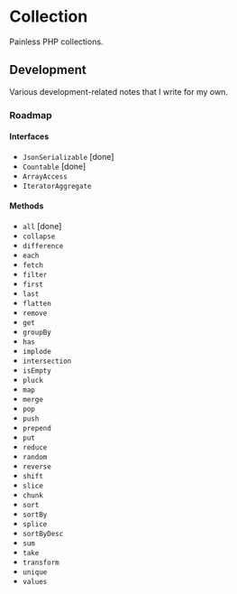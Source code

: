 # Collection

Painless PHP collections.

## Development

Various development-related notes that I write for my own.

### Roadmap

#### Interfaces

+ `JsonSerializable` [done]
+ `Countable` [done]
+ `ArrayAccess`
+ `IteratorAggregate`

#### Methods

+ `all` [done]
+ `collapse`
+ `difference`
+ `each`
+ `fetch`
+ `filter`
+ `first`
+ `last`
+ `flatten`
+ `remove`
+ `get`
+ `groupBy`
+ `has`
+ `implode`
+ `intersection`
+ `isEmpty`
+ `pluck`
+ `map`
+ `merge`
+ `pop`
+ `push`
+ `prepend`
+ `put`
+ `reduce`
+ `random`
+ `reverse`
+ `shift`
+ `slice`
+ `chunk`
+ `sort`
+ `sortBy`
+ `splice`
+ `sortByDesc`
+ `sum`
+ `take`
+ `transform`
+ `unique`
+ `values`
